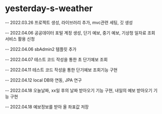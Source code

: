 # yesterday-s-weather



-- 2022.03.26 프로젝트 생성, 라이브러리 추가, mvc관련 세팅, 깃 생성

-- 2022.04.06 공공데이터 포털 계정 생성, 단기 예보, 중기 예보, 기상청 일자료 조회 서비스 활용 신청

-- 2022.04.06 sbAdmin2 템플릿 추가

-- 2022.04.07 테스트 코드 작성을 통한 초 단기예보 조회

-- 2022.04.11 테스트 코드 작성을 통한 단기예보 조회기능 구현

-- 2022.04.12 local DB와 연동, JPA 연구  

-- 2022.04.18 오늘날짜, xx일 후의 날짜 받아오기 기능 구현,  내일의 예보 받아오기 기능 구현  

-- 2022.04.18 예보정보를 받아 올 좌표값 저장 
